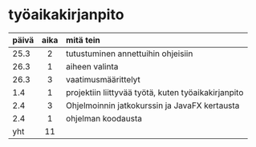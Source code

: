 # työaikakirjanpito

| **päivä** | **aika** | **mitä tein** |
|---------- |:--------:|:-----------------|
| 25.3 | 2 | tutustuminen annettuihin ohjeisiin |
| 26.3 | 1 | aiheen valinta |
| 26.3 | 3 | vaatimusmäärittelyt |
| 1.4 | 1 | projektiin liittyvää työtä, kuten työaikakirjanpito |
| 2.4 | 3 | Ohjelmoinnin jatkokurssin ja JavaFX kertausta 
| 2.4 | 1 | ohjelman koodausta |
| yht | 11 |

